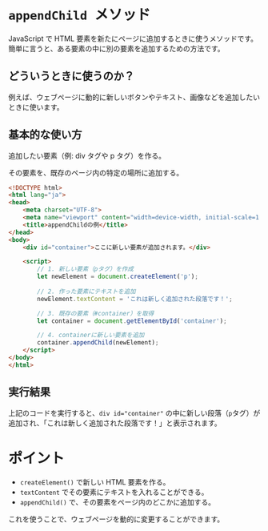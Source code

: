 # `appendChild `メソッド
JavaScript で HTML 要素を新たにページに追加するときに使うメソッドです。  
簡単に言うと、ある要素の中に別の要素を追加するための方法です。

## どういうときに使うのか？
例えば、ウェブページに動的に新しいボタンやテキスト、画像などを追加したいときに使います。

## 基本的な使い方
追加したい要素（例: div タグや p タグ）を作る。  

その要素を、既存のページ内の特定の場所に追加する。
```html
<!DOCTYPE html>
<html lang="ja">
<head>
    <meta charset="UTF-8">
    <meta name="viewport" content="width=device-width, initial-scale=1.0">
    <title>appendChildの例</title>
</head>
<body>
    <div id="container">ここに新しい要素が追加されます。</div>

    <script>
        // 1. 新しい要素（pタグ）を作成
        let newElement = document.createElement('p');
        
        // 2. 作った要素にテキストを追加
        newElement.textContent = 'これは新しく追加された段落です！';

        // 3. 既存の要素（#container）を取得
        let container = document.getElementById('container');

        // 4. containerに新しい要素を追加
        container.appendChild(newElement);
    </script>
</body>
</html>
```
## 実行結果
上記のコードを実行すると、`div id="container"` の中に新しい段落（`p`タグ）が追加され、「これは新しく追加された段落です！」と表示されます。

# ポイント
- `createElement()` で新しい HTML 要素を作る。
- `textContent` でその要素にテキストを入れることができる。
- `appendChild()` で、その要素をページ内のどこかに追加する。

これを使うことで、ウェブページを動的に変更することができます。
